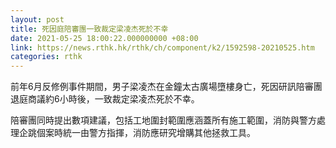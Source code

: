 ```yaml
---
layout: post
title: 死因庭陪審團一致裁定梁凌杰死於不幸
date: 2021-05-25 18:00:22.000000000 +08:00
link: https://news.rthk.hk/rthk/ch/component/k2/1592598-20210525.htm
categories: rthk
---
```


前年6月反修例事件期間，男子梁凌杰在金鐘太古廣場墮樓身亡，死因研訊陪審團退庭商議約6小時後，一致裁定梁凌杰死於不幸。

陪審團同時提出數項建議，包括工地圍封範圍應涵蓋所有施工範圍，消防與警方處理企跳個案時統一由警方指揮，消防應研究增購其他拯救工具。
